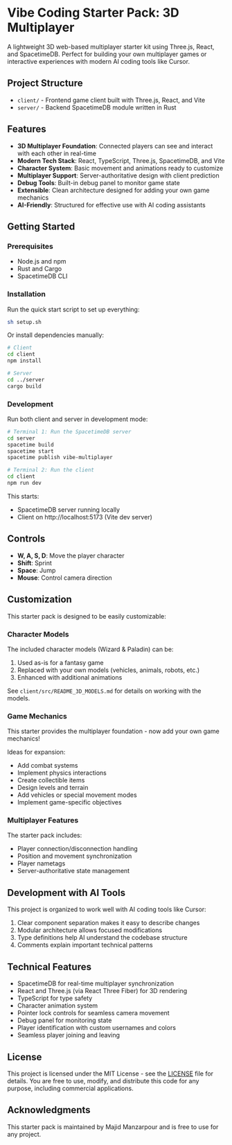 # Vibe Coding Starter Pack: 3D Multiplayer

A lightweight 3D web-based multiplayer starter kit using Three.js, React, and SpacetimeDB. Perfect for building your own multiplayer games or interactive experiences with modern AI coding tools like Cursor.

## Project Structure

- `client/` - Frontend game client built with Three.js, React, and Vite
- `server/` - Backend SpacetimeDB module written in Rust

## Features

- **3D Multiplayer Foundation**: Connected players can see and interact with each other in real-time
- **Modern Tech Stack**: React, TypeScript, Three.js, SpacetimeDB, and Vite
- **Character System**: Basic movement and animations ready to customize
- **Multiplayer Support**: Server-authoritative design with client prediction
- **Debug Tools**: Built-in debug panel to monitor game state
- **Extensible**: Clean architecture designed for adding your own game mechanics
- **AI-Friendly**: Structured for effective use with AI coding assistants

## Getting Started

### Prerequisites

- Node.js and npm
- Rust and Cargo
- SpacetimeDB CLI

### Installation

Run the quick start script to set up everything:

```bash
sh setup.sh
```

Or install dependencies manually:

```bash
# Client
cd client
npm install

# Server
cd ../server
cargo build
```

### Development

Run both client and server in development mode:

```bash
# Terminal 1: Run the SpacetimeDB server
cd server
spacetime build
spacetime start
spacetime publish vibe-multiplayer

# Terminal 2: Run the client
cd client
npm run dev
```

This starts:
- SpacetimeDB server running locally
- Client on http://localhost:5173 (Vite dev server)

## Controls

- **W, A, S, D**: Move the player character
- **Shift**: Sprint
- **Space**: Jump 
- **Mouse**: Control camera direction

## Customization

This starter pack is designed to be easily customizable:

### Character Models

The included character models (Wizard & Paladin) can be:
1. Used as-is for a fantasy game
2. Replaced with your own models (vehicles, animals, robots, etc.)
3. Enhanced with additional animations

See `client/src/README_3D_MODELS.md` for details on working with the models.

### Game Mechanics

This starter provides the multiplayer foundation - now add your own game mechanics!

Ideas for expansion:
- Add combat systems
- Implement physics interactions
- Create collectible items
- Design levels and terrain
- Add vehicles or special movement modes
- Implement game-specific objectives

### Multiplayer Features

The starter pack includes:
- Player connection/disconnection handling
- Position and movement synchronization
- Player nametags
- Server-authoritative state management

## Development with AI Tools

This project is organized to work well with AI coding tools like Cursor:

1. Clear component separation makes it easy to describe changes
2. Modular architecture allows focused modifications
3. Type definitions help AI understand the codebase structure
4. Comments explain important technical patterns

## Technical Features

- SpacetimeDB for real-time multiplayer synchronization
- React and Three.js (via React Three Fiber) for 3D rendering
- TypeScript for type safety
- Character animation system
- Pointer lock controls for seamless camera movement
- Debug panel for monitoring state
- Player identification with custom usernames and colors
- Seamless player joining and leaving

## License

This project is licensed under the MIT License - see the [LICENSE](LICENSE) file for details. You are free to use, modify, and distribute this code for any purpose, including commercial applications.

## Acknowledgments

This starter pack is maintained by Majid Manzarpour and is free to use for any project. 